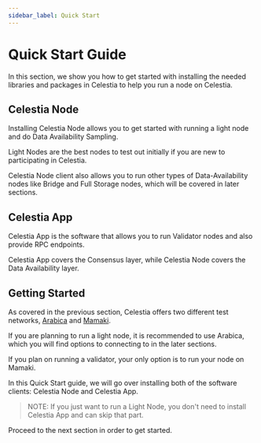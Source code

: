 ```yaml
---
sidebar_label: Quick Start
---
```


# Quick Start Guide

In this section, we show you how to get started
with installing the needed libraries and packages
in Celestia to help you run a node on Celestia.

## Celestia Node

Installing Celestia Node allows you to get started with
running a light node and do Data Availability Sampling.

Light Nodes are the best nodes to test out initially if
you are new to participating in Celestia.

Celestia Node client also allows you to run other types
of Data-Availability nodes like Bridge and Full Storage
nodes, which will be covered in later sections.

## Celestia App

Celestia App is the software that allows you to run
Validator nodes and also provide RPC endpoints.

Celestia App covers the Consensus layer, while Celestia Node
covers the Data Availability layer.

## Getting Started

As covered in the previous section, Celestia offers
two different test networks, [Arabica](./arabica-devnet)
and [Mamaki](./mamaki-testnet).

If you are planning to run a light node, it is recommended
to use Arabica, which you will find options to connecting to
in the later sections.

If you plan on running a validator, your only option is to run
your node on Mamaki.

In this Quick Start guide, we will go over installing both of
the software clients: Celestia Node and Celestia App.

> NOTE: If you just want to run a Light Node, you don't need to
  install Celestia App and can skip that part.

Proceed to the next section in order to get started.
